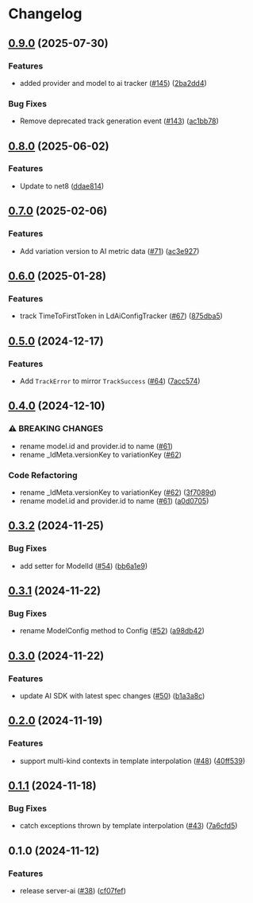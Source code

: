 # Changelog

## [0.9.0](https://github.com/launchdarkly/dotnet-core/compare/LaunchDarkly.ServerSdk.Ai-v0.8.0...LaunchDarkly.ServerSdk.Ai-v0.9.0) (2025-07-30)


### Features

* added provider and model to ai tracker ([#145](https://github.com/launchdarkly/dotnet-core/issues/145)) ([2ba2dd4](https://github.com/launchdarkly/dotnet-core/commit/2ba2dd4cd9c009dbb2c42a5f4792a6d0be8e84e6))


### Bug Fixes

* Remove deprecated track generation event ([#143](https://github.com/launchdarkly/dotnet-core/issues/143)) ([ac1bb78](https://github.com/launchdarkly/dotnet-core/commit/ac1bb7835e05ee26ed72251cc443e740cfe0b11d))

## [0.8.0](https://github.com/launchdarkly/dotnet-core/compare/LaunchDarkly.ServerSdk.Ai-v0.7.0...LaunchDarkly.ServerSdk.Ai-v0.8.0) (2025-06-02)


### Features

* Update to net8 ([ddae814](https://github.com/launchdarkly/dotnet-core/commit/ddae814250cb21e0de2b953808202addd7098c4c))

## [0.7.0](https://github.com/launchdarkly/dotnet-core/compare/LaunchDarkly.ServerSdk.Ai-v0.6.0...LaunchDarkly.ServerSdk.Ai-v0.7.0) (2025-02-06)


### Features

* Add variation version to AI metric data ([#71](https://github.com/launchdarkly/dotnet-core/issues/71)) ([ac3e927](https://github.com/launchdarkly/dotnet-core/commit/ac3e927ae36546cf0b849abd60f2c21bb5864daa))

## [0.6.0](https://github.com/launchdarkly/dotnet-core/compare/LaunchDarkly.ServerSdk.Ai-v0.5.0...LaunchDarkly.ServerSdk.Ai-v0.6.0) (2025-01-28)


### Features

* track TimeToFirstToken in LdAiConfigTracker ([#67](https://github.com/launchdarkly/dotnet-core/issues/67)) ([875dba5](https://github.com/launchdarkly/dotnet-core/commit/875dba5bc398085d3569a1f78f0039c81916217b))

## [0.5.0](https://github.com/launchdarkly/dotnet-core/compare/LaunchDarkly.ServerSdk.Ai-v0.4.0...LaunchDarkly.ServerSdk.Ai-v0.5.0) (2024-12-17)


### Features

* Add `TrackError` to mirror `TrackSuccess` ([#64](https://github.com/launchdarkly/dotnet-core/issues/64)) ([7acc574](https://github.com/launchdarkly/dotnet-core/commit/7acc574a56299a2058c1a357d54d3df5091a8f02))

## [0.4.0](https://github.com/launchdarkly/dotnet-core/compare/LaunchDarkly.ServerSdk.Ai-v0.3.2...LaunchDarkly.ServerSdk.Ai-v0.4.0) (2024-12-10)


### ⚠ BREAKING CHANGES

* rename model.id and provider.id to name ([#61](https://github.com/launchdarkly/dotnet-core/issues/61))
* rename _ldMeta.versionKey to variationKey ([#62](https://github.com/launchdarkly/dotnet-core/issues/62))

### Code Refactoring

* rename _ldMeta.versionKey to variationKey ([#62](https://github.com/launchdarkly/dotnet-core/issues/62)) ([3f7089d](https://github.com/launchdarkly/dotnet-core/commit/3f7089d6541c976d03e1040940a1350f5bd0d63c))
* rename model.id and provider.id to name ([#61](https://github.com/launchdarkly/dotnet-core/issues/61)) ([a0d0705](https://github.com/launchdarkly/dotnet-core/commit/a0d07058eb0b8afff2b46dba385e73cac23b6bcd))

## [0.3.2](https://github.com/launchdarkly/dotnet-core/compare/LaunchDarkly.ServerSdk.Ai-v0.3.1...LaunchDarkly.ServerSdk.Ai-v0.3.2) (2024-11-25)


### Bug Fixes

* add setter for ModelId ([#54](https://github.com/launchdarkly/dotnet-core/issues/54)) ([bb6a1e9](https://github.com/launchdarkly/dotnet-core/commit/bb6a1e9a5bebc70ea4b78d8853fe66f6d8738c1c))

## [0.3.1](https://github.com/launchdarkly/dotnet-core/compare/LaunchDarkly.ServerSdk.Ai-v0.3.0...LaunchDarkly.ServerSdk.Ai-v0.3.1) (2024-11-22)


### Bug Fixes

* rename ModelConfig method to Config ([#52](https://github.com/launchdarkly/dotnet-core/issues/52)) ([a98db42](https://github.com/launchdarkly/dotnet-core/commit/a98db42d57bac140f323b7ce13b385e74cee2bd7))

## [0.3.0](https://github.com/launchdarkly/dotnet-core/compare/LaunchDarkly.ServerSdk.Ai-v0.2.0...LaunchDarkly.ServerSdk.Ai-v0.3.0) (2024-11-22)


### Features

* update AI SDK with latest spec changes ([#50](https://github.com/launchdarkly/dotnet-core/issues/50)) ([b1a3a8c](https://github.com/launchdarkly/dotnet-core/commit/b1a3a8c8e8be0c0cc092ad5329b33a07019e8119))

## [0.2.0](https://github.com/launchdarkly/dotnet-core/compare/LaunchDarkly.ServerSdk.Ai-v0.1.1...LaunchDarkly.ServerSdk.Ai-v0.2.0) (2024-11-19)


### Features

* support multi-kind contexts in template interpolation ([#48](https://github.com/launchdarkly/dotnet-core/issues/48)) ([40ff539](https://github.com/launchdarkly/dotnet-core/commit/40ff5393d28033808bd026144921bd87198fa93a))

## [0.1.1](https://github.com/launchdarkly/dotnet-core/compare/LaunchDarkly.ServerSdk.Ai-v0.1.0...LaunchDarkly.ServerSdk.Ai-v0.1.1) (2024-11-18)


### Bug Fixes

* catch exceptions thrown by template interpolation ([#43](https://github.com/launchdarkly/dotnet-core/issues/43)) ([7a6cfd5](https://github.com/launchdarkly/dotnet-core/commit/7a6cfd503f517b5a024d4746d4fc5bfcd1a4ba69))

## 0.1.0 (2024-11-12)


### Features

* release server-ai ([#38](https://github.com/launchdarkly/dotnet-core/issues/38)) ([cf07fef](https://github.com/launchdarkly/dotnet-core/commit/cf07fef86f6ce86ed2e76f2a9f7115617f0e0738))
